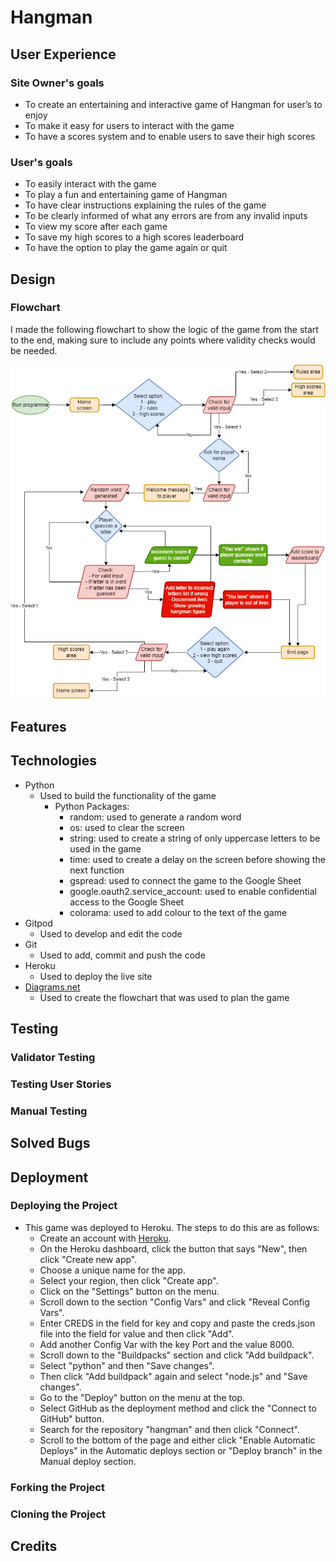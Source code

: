 # Hangman
## User Experience
### Site Owner's goals
- To create an entertaining and interactive game of Hangman for user’s to enjoy
- To make it easy for users to interact with the game
- To have a scores system and to enable users to save their high scores
### User's goals
- To easily interact with the game
- To play a fun and entertaining game of Hangman
- To have clear instructions explaining the rules of the game
- To be clearly informed of what any errors are from any invalid inputs
- To view my score after each game
- To save my high scores to a high scores leaderboard
- To have the option to play the game again or quit
## Design
### Flowchart
I made the following flowchart to show the logic of the game from the start to the end, making sure to include any points where validity checks would be needed.

![Flowchart](docs/hangman_flowchart.png)
## Features
## Technologies
- Python
    - Used to build the functionality of the game
        - Python Packages:
            - random: used to generate a random word
            - os: used to clear the screen
            - string: used to create a string of only uppercase letters to be used in the game
            - time: used to create a delay on the screen before showing the next function
            - gspread: used to connect the game to the Google Sheet
            - google.oauth2.service_account: used to enable confidential access to the Google Sheet
            - colorama: used to add colour to the text of the game
- Gitpod
    - Used to develop and edit the code
- Git
    - Used to add, commit and push the code
- Heroku
    - Used to deploy the live site
- [Diagrams.net](https://app.diagrams.net/)
    - Used to create the flowchart that was used to plan the game
## Testing
### Validator Testing
### Testing User Stories
### Manual Testing
## Solved Bugs
## Deployment
### Deploying the Project
- This game was deployed to Heroku. The steps to do this are as follows:
    - Create an account with [Heroku](https://id.heroku.com/login).
    - On the Heroku dashboard, click the button that says "New", then click "Create new app".
    - Choose a unique name for the app.
    - Select your region, then click "Create app".
    -  Click on the "Settings" button on the menu.
    - Scroll down to the section "Config Vars" and click "Reveal Config Vars".
    - Enter CREDS in the field for key and copy and paste the creds.json file into the field for value and then click "Add".
    - Add another Config Var with the key Port and the value 8000.
    - Scroll down to the "Buildpacks" section and click "Add buildpack".
    - Select "python" and then "Save changes".
    - Then click "Add buildpack" again and select "node.js" and "Save changes".
    - Go to the "Deploy" button on the menu at the top.
    - Select GitHub as the deployment method and click the "Connect to GitHub" button.
    - Search for the repository "hangman" and then click "Connect".
    - Scroll to the bottom of the page and either click "Enable Automatic Deploys" in the Automatic deploys section or "Deploy branch" in the Manual deploy section.
### Forking the Project
### Cloning the Project
## Credits
